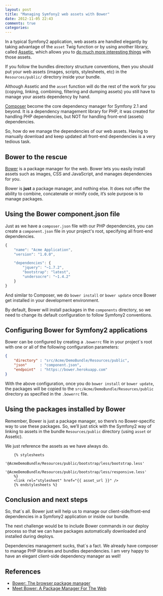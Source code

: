 ```yaml
---
layout: post
title: "Managing Symfony2 web assets with Bower"
date: 2012-11-05 22:43
comments: true
categories:
---
```

In a typical Symfony2 application, web assets are handled elegantly by taking advantage of the `asset` Twig function or by using another library, called [Assetic](https://github.com/kriswallsmith/assetic), which allows you to [do much more interesting things](http://symfony.com/doc/current/cookbook/assetic/asset_management.html) with those assets.

If you follow the bundles directory structure conventions, then you should put your web assets (images, scripts, stylesheets, etc) in the `Resources/public/` directory inside your bundle.

Although Assetic and the `asset` function will do the rest of the work for you (copying, linking, combining, filtering and dumping assets) you still have to manage your assets dependency by hand.

[Composer](http://getcomposer.org/) become the core dependency manager for Symfony 2.1 and beyond. It is a dependency management library for PHP, it was created for handling PHP dependencies, but NOT for handling front-end (assets) dependencies.

So, how do we manage the dependencies of our web assets. Having to manually download and keep updated all front-end dependencies is a very tedious task.

## Bower to the rescue

[Bower](http://twitter.github.com/bower/) is a package manager for the web. Bower lets you easily install assets such as images, CSS and JavaScript, and manages dependencies for you.

Bower is **just** a package manager, and nothing else. It does not offer the ability to combine, concatenate or minify code, it’s sole purpose is to manage packages.

## Using the Bower component.json file

Just as we have a `composer.json` file with our PHP dependencies, you can create a `component.json` file in your project's root, specifying all front-end dependencies.

``` javascript Sample component.json file.
{
	"name": "Acme Application",
    "version": "1.0.0",

    "dependencies": {
    	"jquery": "~1.7.2",
    	"bootstrap": "latest",
 		"undersocre": "~1.4.2"
  	}
}
```

And similar to Composer, we do `bower install` or `bower update` once Bower get installed in your development environment.

By default, Bower will install packages in the `components` directory, so we need to change its default configuration to follow Symfony2 conventions.

## Configuring Bower for Symfony2 applications

Bower can be configured by creating a `.bowerrc` file in your project´s root with one or all of the following configuration parameters:

``` json .bowerrc configuration file
{
    "directory" : "src/Acme/DemoBundle/Resources/public",
    "json"      : "component.json",
    "endpoint"  : "https://bower.herokuapp.com"
}
```

With the above configuration, once you do `bower install` or `bower update`, the packages will be copied to the `src/Acme/DemoBundle/Resources/public` directory as specified in the `.bowerrc` file.

## Using the packages installed by Bower

Remember, Bower is just a package manager, so there’s no Bower-specific way to use these packages. So, we’ll just stick with the Symfony2 way of linking to assets in the bundle `Resources/public` directory (using `asset` or Assetic).

We just reference the assets as we have always do.

```html+jinja
    {% stylesheets
        '@AcmeDemoBundle/Resources/public/bootstrap/less/bootstrap.less'
        '@AcmeDemoBundle/Resources/public/bootstrap/less/responsive.less'
    %}
    <link rel="stylesheet" href="{{ asset_url }}" />
    {% endstylesheets %}
```

## Conclusion and next steps

So, that´s all. Bower just will help us to manage our client-side/front-end dependencies in a Symfony2 application or inside our bundle.

The next challenge would be to include Bower commands in our deploy process so that we can have packages automatically downloaded and installed during deploys.

Dependencies management sucks, that´s a fact. We already have composer to manage PHP libraries and bundles dependencies. I am very happy to have an elegant client-side dependency manager as well!

## References
- [Bower: The browser package manager](http://twitter.github.com/bower/)
- [Meet Bower: A Package Manager For The Web](http://net.tutsplus.com/tutorials/tools-and-tips/meet-bower-a-package-manager-for-the-web/)




